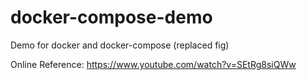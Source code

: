 # docker-compose-demo
Demo for docker and docker-compose (replaced fig) 


Online Reference:
https://www.youtube.com/watch?v=SEtRg8siQWw
